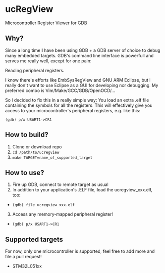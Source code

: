# ucRegView

Microcontroller Register Viewer for GDB

## Why?

Since a long time I have been using GDB + a GDB server of choice to debug many embedded targets.
GDB's command line interface is powerfull and serves me really well, except for one pain: 

Reading peripheral registers.

I know there's efforts like EmbSysRegView and GNU ARM Eclipse, but I really don't want to use Eclipse as a GUI for developing nor debugging. My preferred combo is Vim/Make/GCC/GDB/OpenOCD/...

So I decided to fix this in a really simple way: 
You load an extra .elf file containing the symbols for all the registers.
This will effectively give you access to your microcontroller's peripheral registers, e.g. like this:
```
(gdb) p/x USART1->CR1
```

## How to build?

1. Clone or download repo
2. ``` cd /path/to/ucregview ```
3. ``` make TARGET=name_of_supported_target ```

## How to use?

1. Fire up GDB, connect to remote target as usual
2. In addition to your application's .ELF file, load the ucregview\_xxx.elf, too: 
  * ``` (gdb) file ucregview_xxx.elf ```
3. Access any memory-mapped peripheral register! 
  * ``` (gdb) p/x USART1->CR1 ```


## Supported targets

For now, only one microcontroller is supported, feel free to add more and file a pull request!

* STM32L051xx

